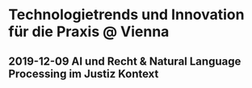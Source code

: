 # Technologietrends und Innovation für die Praxis @ Vienna
## 2019-12-09 AI und Recht & Natural Language Processing im Justiz Kontext
